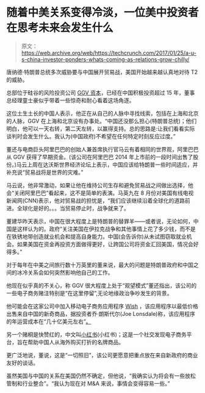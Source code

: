 # 随着中美关系变得冷淡，一位美中投资者在思考未来会发生什么

> 原文：<https://web.archive.org/web/https://techcrunch.com/2017/01/25/a-u-s-china-investor-ponders-whats-coming-as-relations-grow-chilly/>

唐纳德·特朗普总统多次威胁要与中国展开贸易战，美国开始越来越认真地对待 T2 的威胁。

总部位于硅谷的风险投资公司 [GGV 资本](https://web.archive.org/web/20230331021225/https://www.ggvc.com/)，已经在中国积极投资超过 15 年，董事总经理童士豪似乎带着一些惊奇和耐心看着这场角逐。

这位土生土长的中国人表示，他正在从自己的人脉中寻找线索，包括在上海和北京的人脉，GGV 在上海和北京设有办事处。“中国还没那么担心(特朗普总统)；他们明白，他可以一天右转，第二天左转，以赢得支持。总的思路是:让我们看看实际谈判时会发生什么。我认为(中国政府)不希望在任何特定时刻反应过度。”

董还与电商巨头阿里巴巴的创始人兼首席执行官马云有着相同的世界观，阿里巴巴从 GGV 获得了早期资金。(该公司在阿里巴巴 2014 年上市前的一段时间出售了股份。)马云上周在达沃斯世界经济论坛上表示，中国应该给特朗普一些时间适应，并补充说“贸易战将是世界的灾难。”

马云说，他非常激动，如果让他在维持公司生存和避免贸易战之间做出选择，他会“关闭阿里巴巴”看起来，这不是简单的表演。马英九在 8 月份对美国有线电视新闻网(CNN)表示，他对贸易战的担忧是，“我们应该继续沿着全球化的道路前进。全球化是好的。。。当贸易停止时，战争就来了。

董建华昨天表示，中国在很大程度上是特朗普的替罪羊——或者说，无论如何，中国是这样认为的。政府“关注美国在伊拉克战争和其他事情上花了多少钱，而不是在铁锈地带创造就业机会和提高自身能力。中国(会告诉你)从未试图窃取就业机会。如果美国在资金再投资方面做得更好，让跨国公司将资金汇回美国，情况会好得多。”

对于每年在中美之间旅行数十万英里的董来说，最大的问题是特朗普政府和中国之间的冰冷关系会如何突然影响他自己的工作。

他现在似乎真的不关心，称 GGV 很大程度上处于“观望模式”董还指出，该公司的一些电子商务赌注特别是“在这里停留”,无论地缘政治争吵发生的背景。

他可能会在这家公司中加入移动电子商务应用程序 [Wish](https://web.archive.org/web/20230331021225/https://www.wish.com/) ，该应用程序以最低价格出售来自中国的新奇商品，据投资者乔·朗斯代尔(Joe Lonsdale)称，该应用程序的年运营成本在“几十亿美元左右”[。](https://web.archive.org/web/20230331021225/https://techcrunch.com/2017/01/16/joe-lonsdale-moves-forward-with-8vcs-new-fund-and-more/)

另一个赌桐是快赞红的，中文叫[小红书](https://web.archive.org/web/20230331021225/http://www.xiaohongshu.com/)(小红书)；这是一个社交发现电子商务平台，旨在帮助中国人从海外购买打折的名牌商品。

更广泛地说，董说，这是“一切照旧”，该公司更愿意把重点放在来自新政府的商业友好的谈话。

虽然美国与中国的关系在美国仍然不确定，但他说，“我确实认为将会有一些放松管制和行业整合”。“我认为现在对 M&A 来说，事情会变得容易一些。”